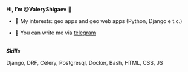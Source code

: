 **Hi, I’m @ValeryShigaev** 👋 



* 🌱 My interests: geo apps and geo web apps (Python, Django e t.c.)

* 💬 You can write me via [telegram](https://t.me/valeryshigaev)
<br/><br/>
  
 ***Skills***

Django,  DRF,  Celery,  Postgresql,  Docker,  Bash,  HTML,  CSS,  JS 
<!---
ValeryShigaev/ValeryShigaev is a ✨ special ✨ repository because its `README.md` (this file) appears on your GitHub profile.
You can click the Preview link to take a look at your changes.
--->

